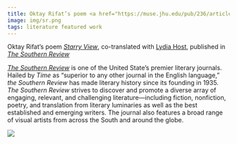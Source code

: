```yaml
---
title: Oktay Rifat’s poem <a href="https://muse.jhu.edu/pub/236/article/900977/pdf" target="_blank"><i>Starry View</i></a> published in <a href="https://thesouthernreview.org](https://thesouthernreview.org/issues/detail/Summer-2023/265/" target="_blank"><i>The Southern Review</i></a>
image: img/sr.png
tags: literature featured work 
---
```


Oktay Rifat’s poem <a href="https://muse.jhu.edu/pub/236/article/900977/pdf" target="_blank"><i>Starry View</i></a>, co-translated with <a href="https://www.lydiasthost.com/" target="_blank">Lydia Host</a>, published in <a href="https://thesouthernreview.org/issues/detail/Summer-2023/265/" target="_blank"><i>The Southern Review</i></a>

<a href="https://thesouthernreview.org" target="_blank"><i>The Southern Review</i></a> is one of the United State’s premier literary journals. Hailed by <i>Time</i> as “superior to any other journal in the English language,” <i>the Southern Review</i> has made literary history since its founding in 1935. <i>The Southern Review</i> strives to discover and promote a diverse array of engaging, relevant, and challenging literature—including fiction, nonfiction, poetry, and translation from literary luminaries as well as the best established and emerging writers. The journal also features a broad range of visual artists from across the South and around the globe.

<div class="container-lg px-3 my-5">
  <img src="https://muse.jhu.edu/article/900977/pdfimage" />
</div>
